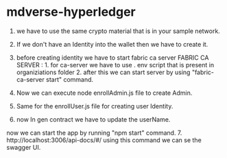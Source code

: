 # mdverse-hyperledger

1. we have to use the same crypto material that is in your sample network.
2. If we don't have an Identity into the wallet then we have to create it.
3. before creating identity we have to start fabric ca server
    FABRIC CA SERVER :
        1. for ca-server we have to use . env script that is present in organiziations  folder 
        2. after this we can start server by using "fabric-ca-server start" command.
        
4. Now we can execute node enrollAdmin.js file to create Admin.
5. Same for the enrollUser.js file for creating user Identity.
6. now In gen contract we have to update the userName.

now we can start the app by running "npm start" command.
7. http://localhost:3006/api-docs/#/ using this command we can se the swagger UI.